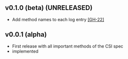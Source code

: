 ## v0.1.0 (beta) (UNRELEASED)

* Add method names to each log entry 
  [[GH-22]](https://github.com/digitalocean/csi-digitalocean/pull/22)

## v0.0.1 (alpha)

* First release with all important methods of the CSI spec
* implemented
